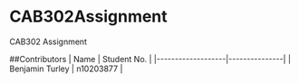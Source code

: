 # CAB302Assignment
CAB302 Assignment

##Contributors
| Name				| Student No.	|
|-------------------|---------------|
| Benjamin Turley	| n10203877		|